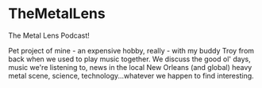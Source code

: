 # TheMetalLens

The Metal Lens Podcast!

Pet project of mine - an expensive hobby, really -  with my buddy Troy from back when we used to play music together. We discuss the good ol' days, music we're listening to, news in the local New Orleans (and global) heavy metal scene, science, technology...whatever we happen to find interesting.
